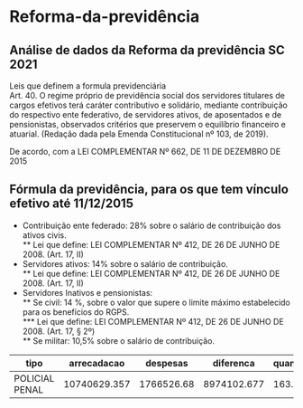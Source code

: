 # Reforma-da-previdência
## Análise de dados da Reforma da previdência SC 2021

Leis que definem a formula previdenciária<br/>
Art. 40. O regime próprio de previdência social dos servidores titulares de cargos efetivos terá caráter contributivo e solidário, mediante contribuição do respectivo ente federativo, de servidores ativos, de aposentados e de pensionistas, observados critérios que preservem o equilíbrio financeiro e atuarial.           (Redação dada pela Emenda Constitucional nº 103, de 2019).

De acordo, com a LEI COMPLEMENTAR Nº 662, DE 11 DE DEZEMBRO DE 2015  

## Fórmula da previdência, para os que tem vínculo efetivo até 11/12/2015
* Contribuição ente federado: 28% sobre o salário de contribuição dos ativos civis.<br/>
** Lei que define: LEI COMPLEMENTAR Nº 412, DE 26 DE JUNHO DE 2008. (Art. 17, II)<br/>
* Servidores ativos: 14% sobre o salário de contribuição.<br/>
** Lei que define: LEI COMPLEMENTAR Nº 412, DE 26 DE JUNHO DE 2008. (Art. 17, II)<br/>
* Servidores Inativos e pensionistas:<br/>
** Se civil: 14 %, sobre o valor que supere o limite máximo estabelecido para os benefícios do RGPS.<br/>
*** Lei que define: LEI COMPLEMENTAR Nº 412, DE 26 DE JUNHO DE 2008. (Art. 17, § 2º)<br/>
** Se militar: 10,5% sobre o salário de contribuição.<br/>

|tipo|arrecadacao|despesas|diferenca|quantidade|valorMedio|
|--------|--------|--------|--------|--------|--------|
|POLICIAL PENAL|10740629.357|1766526.68|8974102.677|163.0|10837.587||ASSISTENTE DE EDUCACAO|3013849.266|348762.38|2665086.886|100.0|3487.624||ASSISTENTE TECNICO PEDAGOGICO|4214260.002|1745866.86|2468393.142|367.0|4757.13||AGENTE DE POLICIA CIVIL|9756214.468|7576049.93|2180164.538|704.0|10761.435||AGENTE DE SEGURANCA SOCIOEDUCATIVO|1688685.324|417437.87|1271247.454|39.0|10703.535||MEDICO VETERINARIO|1381971.618|160865.61|1221106.008|16.0|10054.101||PROFESSOR UNIVERSITARIO|5719193.348|4756282.82|962910.528|327.0|14545.207||DELEGADO DE POLICIA DE ENTRANCIA INICIAL|1171082.38|335573.95|835508.43|16.0|20973.372||DELEGADO DE POLICIA SUBSTITUTO|879170.145|56059.62|823110.525|3.0|18686.54||AUXILIAR CRIMINALISTICO|780734.216|10950.28|769783.936|1.0|10950.28||CONTADOR DA FAZENDA ESTADUAL|850746.079|177267.83|673478.249|7.0|25323.976||AUXILIAR AGROPECUARIO|634796.169|7179.05|627617.119|2.0|3589.525||SOLDADO 2a CLASSE|1057660.488|495377.99|562282.498|95.0|5214.505||ESCRIVAO DE POLICIA CIVIL|2661715.511|2115002.16|546713.351|221.0|9570.146||PERITO CRIMINAL|1526126.179|1095635.06|430491.119|50.0|21912.701||AUDITOR INTERNO DO PODER EXECUTIVO|510494.715|182257.02|328237.695|7.0|26036.717||TECNICO UNIVERSITARIO DE EXECUCAO|430543.068|122651.32|307891.748|21.0|5840.539||TECNICO UNIVERSITARIO DE SUPORTE|747647.246|458197.68|289449.566|57.0|8038.556||1o TENENTE|432302.483|144014.71|288287.773|9.0|16001.634||SOLDADO 3a CLASSE NQ|280311.744|20125.04|260186.704|4.0|5031.26||AUXILIAR MEDICO-LEGAL|322162.53|81916.86|240245.67|10.0|8191.686||ENGENHEIRO AGRONOMO|248077.122|8849.57|239227.552|1.0|8849.57||TECNICO UNIVERSITARIO DE DESENVOLVIMENTO|1078654.756|848623.15|230031.606|65.0|13055.741||TECNICO ADMINISTRATIVO|221056.508|1762.56|219293.948|1.0|1762.56||PSICOLOGO|196630.475|55738.61|140891.865|7.0|7962.659||PERITO MEDICO-LEGISTA|920090.179|800662.94|119427.239|37.0|21639.539||ASSISTENTE ADMINISTRATIVO|206306.999|88418.51|117888.489|15.0|5894.567||AGENTE OPERACIONAL|195258.584|89740.8|105517.784|23.0|3901.774||OPERADOR PORTUARIO II|153125.44|51394.91|101730.53|8.0|6424.364||PAPILOSCOPISTA|172937.146|78214.48|94722.666|8.0|9776.81||ADVOGADO FUNDACIONAL|78688.023|14122.46|64565.563|2.0|7061.23||AUXILIAR TECNICO|51200.73|248.24|50952.49|1.0|248.24||AUXILIAR OPERACIONAL|53547.833|5420.75|48127.083|1.0|5420.75||TECNICO EM ATIVIDADES DE FISCALIZACAO|81628.341|45163.54|36464.801|6.0|7527.257||ANALISTA DE INFORMATICA|49355.38|13058.2|36297.18|1.0|13058.2||PERITO CRIMINAL BIOQUIMICO|260424.147|224497.91|35926.237|10.0|22449.791||AUXILIAR DE LABORATORIO|51680.597|18440.58|33240.017|4.0|4610.145||TECNICO EM SEGURANCA DO TRABALHO|29533.456|12477.89|17055.566|1.0|12477.89||TECNICO EM ENFERMAGEM|24155.809|8989.85|15165.959|2.0|4494.925||FISIOTERAPEUTA|31220.538|16765.83|14454.708|2.0|8382.915||TECNICO EM ATIVIDADES CULTURAIS|13806.895|2049.4|11757.495|1.0|2049.4||ANALISTA CULTURAL|18064.235|6543.65|11520.585|1.0|6543.65||JORNALISTA|12872.706|5171.71|7700.996|1.0|5171.71||AUDITOR DE PREVIDENCIA|10202.696|8835.65|1367.046|1.0|8835.65||AGENTE EM ATIVIDADES DE FISCALIZACAO|10167.356|9507.86|659.496|2.0|4753.93||PROFESSOR ACT - COD HAB 300|0.0|1100.0|-1100.0|1.0|1100.0||SECRETARIO DE ESCOLA|0.0|1205.87|-1205.87|1.0|1205.87||PROFESSOR ACT - COD HAB 200|0.0|1573.0|-1573.0|1.0|1573.0||DIRETOR GRUPO ESCOLAR|0.0|1610.5|-1610.5|1.0|1610.5||SECRETARIO GERAL|0.0|1619.39|-1619.39|1.0|1619.39||BEDEL|0.0|1760.4|-1760.4|1.0|1760.4||E A E - ADMINISTRADOR ESCOLAR|0.0|1792.36|-1792.36|1.0|1792.36||PEDREIRO|0.0|2004.19|-2004.19|1.0|2004.19||E A E - ORIENTADOR EDUCACIONAL|0.0|2240.45|-2240.45|1.0|2240.45||TELEFONISTA|0.0|2678.31|-2678.31|1.0|2678.31||AUXILIAR DE SERVICOS DIVERSOS|0.0|2803.08|-2803.08|1.0|2803.08||CHEFE DE DIVISAO APOIO ADMINISTRATIVO|0.0|3201.58|-3201.58|1.0|3201.58||ANALISTA TECNICO DA FAZENDA ESTADUAL-I|0.0|3327.74|-3327.74|1.0|3327.74||AUXILIAR DE SERVICOS DE OBSTETRICIA|0.0|3598.94|-3598.94|1.0|3598.94||MASSAGISTA|0.0|4024.08|-4024.08|1.0|4024.08||VIGILANTE|0.0|4202.8|-4202.8|1.0|4202.8||OPERADOR DE TERMINAL RODOVIARIO|12759.978|17021.19|-4261.212|4.0|4255.297||PSICOLOGO POLICIAL|0.0|4787.47|-4787.47|1.0|4787.47||AGENTE DE MANUTENCAO|0.0|4804.75|-4804.75|1.0|4804.75||DIRETOR DE POLICIA DO LITORAL|0.0|4851.4|-4851.4|1.0|4851.4||OPERADOR PORTUARIO|0.0|4932.15|-4932.15|1.0|4932.15||ASS ASSUNTOS ADMINISTRATIVOS|0.0|4989.56|-4989.56|1.0|4989.56||MESTRE DE OFICINA - CARGO EM COMISSAO|0.0|5111.29|-5111.29|1.0|5111.29||GERENTE DE ADMINISTRACAO E SERVICOS GERAIS|0.0|5321.26|-5321.26|1.0|5321.26||CONDUTOR DE SERVICOS|0.0|5342.92|-5342.92|1.0|5342.92||POLICIAL CARCEREIRO|0.0|5390.4|-5390.4|1.0|5390.4||ENGENHEIRO CIVIL|0.0|5712.69|-5712.69|1.0|5712.69||ASSISTENTE ADMINISTRATIVO III|0.0|5718.24|-5718.24|1.0|5718.24||COSTUREIRA|0.0|5884.68|-5884.68|1.0|5884.68||SUPERVISOR|0.0|6009.92|-6009.92|1.0|6009.92||ASSISTENTE PESSOAL SECRETARIO|0.0|6126.77|-6126.77|1.0|6126.77||ASSISTENTE TECNICO|0.0|6327.87|-6327.87|1.0|6327.87||DIRETOR|0.0|6466.59|-6466.59|2.0|3233.295||EXECUTIVO DE IMPRENSA|11.325|6514.46|-6503.135|1.0|6514.46||AGENTE OPERACIONAL SERVICOS DIVERSOS|42.244|6735.31|-6693.066|1.0|6735.31||FISCAL SANITARISTA|44.327|6750.19|-6705.863|1.0|6750.19||PROFESSOR III|0.0|6790.29|-6790.29|3.0|2263.43||ASSESSOR ESPECIAL|92.861|7096.86|-7003.999|1.0|7096.86||ASSISTENTE PESSOAL DO SECRETARIO-ADJUNTO|94.976|7111.97|-7016.994|1.0|7111.97||ESTATISTICO|100.024|7148.03|-7048.006|1.0|7148.03||GERENTE DE SERVICOS REVISOES CRIMINAIS|172.325|7664.46|-7492.135|1.0|7664.46||TECNICO EM ADMINISTRACAO|262.601|8309.29|-8046.689|1.0|8309.29||SECRETARIO DE CONSELHO PENITENCIARIO|283.563|8459.02|-8175.457|1.0|8459.02||ANALISTA TECNICO EM GESTAO DE INFRA-ESTRUTURA|0.0|8409.12|-8409.12|2.0|4204.56||NUTRICIONISTA|14206.342|22729.75|-8523.408|3.0|7576.583||COORDENADOR|431.483|9515.59|-9084.107|1.0|9515.59||ANALISTA TECNICO EM GESTAO PUBLICA|439.321|9571.58|-9132.259|1.0|9571.58||ASSESSOR|64.641|9382.97|-9318.329|2.0|4691.485||PROFESSOR II|150.014|9484.71|-9334.696|2.0|4742.355||ADVOGADO AUTARQUICO|126480.747|135901.38|-9420.633|10.0|13590.138||ARTIFICE ESPECIALIZADO|499.913|10004.38|-9504.467|1.0|10004.38||CHEFE DE DIVISAO|606.141|10763.15|-10157.009|1.0|10763.15||TECNICO EM NECROPSIA|0.0|10241.8|-10241.8|2.0|5120.9||DELEGADO DE POLICIA - ESPECIAL|671.5|11230.0|-10558.5|1.0|11230.0||ENCARREGADO DE SERVICO|123.004|10695.98|-10572.976|2.0|5347.99||QUIMICO LEGISTA|706.955|11483.25|-10776.295|1.0|11483.25||MESTRE DE SERVICO|0.0|11303.27|-11303.27|2.0|5651.635||ANALISTA TECNICO DA FAZENDA ESTADUAL-II|810.214|12220.81|-11410.596|1.0|12220.81||INSPETOR DE FISCALIZACAO|0.0|11920.08|-11920.08|2.0|5960.04||EXECUTIVO DE COMUNICACAO SOCIAL|898.117|12848.69|-11950.573|1.0|12848.69||DIRETOR ADMINISTRATIVO|997.625|13559.46|-12561.835|1.0|13559.46||AGENTE PRISIONAL|0.0|12927.1|-12927.1|4.0|3231.775||AGENTE EM ATIV ADMINISTRATIVAS|12054.323|25094.11|-13039.787|5.0|5018.822||PROCURADOR|1132.166|14520.47|-13388.304|1.0|14520.47||ENCARREGADO DE SETOR|1241.583|15302.02|-14060.437|1.0|15302.02||ANALISTA TECNICO EM GESTAO CULTURAL|967.317|15425.15|-14457.833|2.0|7712.575||TECNICO EM INFORMATICA|31348.954|46635.22|-15286.266|6.0|7772.537||TECNICO EM ATIVIDADES AGROPECUARIAS|403.777|15751.26|-15347.483|2.0|7875.63||ANALISTA TECNICO EM GESTAO GOVERNAMENTAL|3.662|15502.54|-15498.878|3.0|5167.513||AUXILIAR DE ADMINISTRACAO|0.0|16228.37|-16228.37|4.0|4057.092||AGENTE SERVICOS ESPECIALIZADOS|0.0|16367.47|-16367.47|4.0|4091.867||COZINHEIRO|0.0|16480.82|-16480.82|4.0|4120.205||AGENTE AUXILIAR DE SAUDE PUBLICA|0.0|17832.77|-17832.77|4.0|4458.193||DENTISTA|340.077|18335.89|-17995.813|3.0|6111.963||DATILOGRAFO|0.0|18834.4|-18834.4|4.0|4708.6||ANALISTA TECNICO ADMINISTRATIVO|1123.276|20890.54|-19767.264|2.0|10445.27||DECISAO JUDICIAL|3395.351|24976.21|-21580.859|4.0|6244.052||ANALISTA TECNICO DA FAZENDA ESTADUAL-III|2477.906|24132.9|-21654.994|1.0|24132.9||PROFESSOR DE ARTESANATO|0.0|22242.79|-22242.79|10.0|2224.279||ENFERMEIRO|67868.417|91759.13|-23890.713|8.0|11469.891||AUXILIAR DE ENFERMAGEM|0.0|24542.05|-24542.05|6.0|4090.342||REGENTE DE EDUCACAO FISICA|219.023|25599.98|-25380.957|9.0|2844.442||FARMACEUTICO|5936.9|33630.54|-27693.64|4.0|8407.635||TECNICO EM ATIVIDADES DE SAUDE|40381.971|68716.72|-28334.749|14.0|4908.337||AGENTE DE SAUDE PUBLICA|0.0|29480.8|-29480.8|6.0|4913.467||AGENTE DE PORTARIA|985.202|31093.86|-30108.658|5.0|6218.772||DIRETOR DE ADMINISTRACAO|4025.354|35186.1|-31160.746|1.0|35186.1||INSPETOR REGIONAL DE EXATORIAS|4064.011|35462.22|-31398.209|1.0|35462.22||AUXILIAR DE SERVICOS HOSPITALES E ASSISTENCIAIS|0.0|32214.54|-32214.54|8.0|4026.818||PROCURADOR FISCAL|4422.571|38023.36|-33600.789|1.0|38023.36||BIBLIOTECONOMISTA|1303.27|35043.35|-33740.08|4.0|8760.837||TECNICO EM ATIVIDADES DE CRECHE|10531.08|48892.52|-38361.44|11.0|4444.775||AUXILIAR DE SERVICOS GERAIS|1509.682|40553.34|-39043.658|8.0|5069.167||ARTIFICE|33.348|39287.27|-39253.922|9.0|4365.252||ASPIRANTE OFICIAL|4618.498|43985.7|-39367.201|3.0|14661.9||TECNICO EM OPERACAO DE TERMINAL RODOVIARIO|3214.355|45679.86|-42465.505|7.0|6525.694||AUXILIAR ADMINISTRATIVO|917.344|44156.33|-43238.986|10.0|4415.633||BIOQUIMICO|1782.953|46814.5|-45031.547|7.0|6687.786||AGENTE PENITENCIARIO|4327.012|52856.41|-48529.398|4.0|13214.103||PERITO ODONTOLEGISTA|16713.578|65543.53|-48829.952|3.0|21847.843||DIRETOR DE GRUPO ESCOLAR|226.519|49965.68|-49739.161|9.0|5551.742||CIRURGIAO DENTISTA|11364.114|61547.71|-50183.596|11.0|5595.246||ACT ESTAVEL|1104.89|57074.7|-55969.81|21.0|2717.843||AGENTE ATIVIDADES DE SAUDE I|1848.974|57926.38|-56077.406|14.0|4137.599||ASSISTENTE DE SERVICO|3737.233|63533.63|-59796.397|6.0|10588.938||TECNICO EM ATIVIDADES DE FISCALIZACAO EM TRANSPORTES|34265.37|97488.11|-63222.74|16.0|6093.007||TECNICO UNIVERSITARIO DE SERVICOS|78881.779|142421.99|-63540.211|28.0|5086.5||ODONTOLOGO|175.409|64671.07|-64495.661|12.0|5389.256||MOTORISTA OFICIAL|0.0|67564.9|-67564.9|15.0|4504.327||SANITARISTA|4348.117|75462.55|-71114.433|7.0|10780.364||AUXILIAR TECNICO DE CONTROLE INTERNO|7839.104|81727.88|-73888.776|4.0|20431.97||PROFESSOR DE 1 E 2 GRAUS|4580.608|84726.34|-80145.732|30.0|2824.211||AGENTE EM ATIVIDADES DE SAUDE II|9613.464|100218.53|-90605.066|18.0|5567.696||CONTADOR|117459.196|209049.57|-91590.374|17.0|12297.034||AGENTE EM ATIVIDADES DE CRECHE|1821.028|93985.45|-92164.422|25.0|3759.418||INSTRUTOR|17066.134|129090.24|-112024.106|26.0|4965.009||PROCURADOR ADMINISTRATIVO|37749.125|153104.68|-115355.555|4.0|38276.17||TECNICO EM DESENHO|26771.496|152052.38|-125280.884|19.0|8002.757||MONITOR|6880.16|132780.41|-125900.25|13.0|10213.878||ESCRIVAO DE POLICIA|3631.775|136808.75|-133176.975|18.0|7600.486||PROCURADOR JURIDICO|13421.646|153771.03|-140349.384|9.0|17085.67||SERVENTE|4410.54|144828.93|-140418.39|42.0|3448.308||AGENTE EM ATIVIDADES DE ENGENHARIA|17828.836|169239.63|-151410.794|36.0|4701.101||ARQUITETO|30423.729|198783.06|-168359.331|15.0|13252.204||AUDITOR INTERNO|22011.29|195824.92|-173813.63|6.0|32637.487||TECNICO EM CONTROLE AMBIENTAL|14734.817|192689.36|-177954.543|15.0|12845.957||TECNICO EM ASSUNTOS CULTURAIS|8700.84|189777.08|-181076.24|26.0|7299.118||PROFESSOR (ISOLADO)|12197.382|199643.83|-187446.448|68.0|2935.939||BIBLIOTECARIO|68057.296|261549.57|-193492.274|32.0|8173.424||ATENDENTE DE SAUDE PUBLICA|295.362|196965.84|-196670.478|45.0|4377.019||AGENTE ADMINISTRATIVO AUXILIAR|1025.09|206102.44|-205077.35|43.0|4793.08||CAPITAO|435356.955|652876.9|-217519.945|35.0|18653.626||PROCURADOR DO ESTADO|1937760.611|2167910.73|-230150.119|57.0|38033.522||ANALISTA TECNICO ADMINISTRATIVO I|10940.413|246699.4|-235758.987|28.0|8810.693||TECNICO EM ATIVIDADES COMPLEMENTARES|7529.204|247837.06|-240307.856|31.0|7994.744||SOLDADO|28239.372|268946.4|-240707.028|61.0|4408.957||PSICOLOGO POLICIAL CIVIL|432242.896|695351.65|-263108.754|57.0|12199.152||PEDAGOGO|171501.656|435832.59|-264330.934|49.0|8894.543||TECNICO CRIMINALISTICO|5441.901|273181.11|-267739.209|38.0|7188.977||SOLDADO 1a CLASSE|2089318.585|2359656.61|-270338.025|439.0|5375.072||ECONOMISTA|47087.753|320739.96|-273652.207|24.0|13364.165||OPERADOR GRAFICO|31530.8|316128.12|-284597.32|33.0|9579.64||ANALISTA DA RECEITA ESTADUAL I|212645.612|542486.74|-329841.128|35.0|15499.621||AGENTE ADMINISTRATIVO|591.182|333899.95|-333308.768|71.0|4702.816||DELEGADO DE POLICIA DE ENTRANCIA FINAL|2112921.913|2451411.26|-338489.347|101.0|24271.399||PROFESSOR REGENTE ENSINO PRIMARIO|1267.829|357495.21|-356227.381|139.0|2571.908||MEDICO|197421.221|562695.3|-365274.079|49.0|11483.578||TECNICO EM ASSUNTOS UNIVERSITARIOS|29970.793|399708.77|-369737.977|30.0|13323.626||TECNICO DE CONTROLE AMBIENTAL|151652.878|525601.13|-373948.252|42.0|12514.313||INVESTIGADOR POLICIAL|0.0|387121.22|-387121.22|75.0|5161.616||ESCREVENTE POLICIAL|143.812|436187.67|-436043.858|84.0|5192.71||ANALISTA DA RECEITA ESTADUAL II|180893.545|653272.77|-472379.225|34.0|19213.905||2o TENENTE|125835.717|679529.77|-553694.053|44.0|15443.858||ASSISTENTE SOCIAL|271393.135|888002.58|-616609.445|93.0|9548.415||TECNICO EM CONTABILIDADE|144258.67|781709.14|-637450.47|92.0|8496.838||ADMINISTRADOR|407684.84|1057849.63|-650164.79|81.0|13059.872||ARTIFICE I|94611.367|750612.97|-656001.603|149.0|5037.671||ADVOGADO|143034.437|811564.23|-668529.793|53.0|15312.533||SOLDADO 3a CLASSE|521647.197|1258866.93|-737219.733|207.0|6081.483||PROFESSOR NAO TITULADO|3202.356|764917.02|-761714.664|301.0|2541.253||ARTIFICE II|104483.984|900444.92|-795960.936|158.0|5699.018||OPERADOR DE EQUIPAMENTOS|47293.501|916788.21|-869494.709|159.0|5765.964||TECNICO EM ATIVIDADES DE ENGENHARIA|170077.165|1046596.18|-876519.015|140.0|7475.687||MAJOR|554791.631|1462504.05|-907712.419|67.0|21828.419||COMISSARIO DE POLICIA|24241.917|1001335.97|-977094.053|129.0|7762.294||MOTORISTA|242942.862|1659176.64|-1416233.778|280.0|5925.631||TENENTE CORONEL|674925.171|2213940.01|-1539014.839|91.0|24329.011||ENGENHEIRO|1019806.768|2755116.4|-1735309.632|192.0|14349.565||TECNICO EM  CONTROLE INTERNO|258433.57|2392807.52|-2134373.95|85.0|28150.677||DELEGADO DE POLICIA DE ENTRANCIA ESPECIAL|1022814.033|3274656.21|-2251842.177|121.0|27063.274||ANALISTA DA RECEITA ESTADUAL IV|428180.505|2721904.44|-2293723.935|110.0|24744.586||2o SARGENTO|1098625.08|3603505.29|-2504880.21|397.0|9076.84||AGENTE EM ATIVIDADES ADMINISTRATIVAS|471412.591|3204692.44|-2733279.849|460.0|6966.723||CONSULTOR EDUCACIONAL|998114.037|4079888.82|-3081774.783|444.0|9188.939||PENSOES ESPECIAIS|27177.308|3165128.9|-3137951.592|2597.0|1218.764||1o SARGENTO|650021.218|3936910.72|-3286889.502|360.0|10935.863||ANALISTA DA RECEITA ESTADUAL III|1097260.802|4732349.63|-3635088.828|269.0|17592.378||ANALISTA TECNICO ADMINISTRATIVO II|777028.469|4561103.44|-3784074.971|338.0|13494.389||AGENTE DE SERVICOS GERAIS|494798.2|7623184.28|-7128386.08|2038.0|3740.522||TECNICO EM ATIVIDADES ADMINISTRATIVAS|2376947.045|10347292.97|-7970345.925|1255.0|8244.855||AUDITOR FISCAL REC ESTADUAL|8260749.169|17513307.35|-9252558.181|523.0|33486.247||ANALISTA TECNICO EM GESTAO E PROMOCAO DE SAUDE|27974741.378|39514488.15|-11539746.772|7255.0|5446.518||CORONEL|1530995.59|13613483.24|-12082487.65|498.0|27336.312||ESPECIALISTA EM ASSUNTOS EDUCACIONAIS|1819254.375|16566675.47|-14747421.095|2738.0|6050.648||CABO|3641197.373|18767285.3|-15126087.927|2963.0|6333.88||SUBTENENTE|2799828.877|23323473.38|-20523644.503|1778.0|13117.814||3o SARGENTO|5365640.103|32002881.76|-26637241.657|4230.0|7565.693||PENSIONISTA DO IPREV|4395048.279|88830726.63|-84435678.351|12647.0|7023.858||PROFESSOR|31603033.038|137975321.77|-106372288.732|26242.0|5257.805|